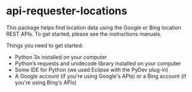 # api-requester-locations

This package helps find location data using the Google or Bing location REST APIs. 
To get started, please see the instructions manuals.

Things you need to get started:
- Python 3x installed on your computer
- Python’s requests and unidecode library installed on your computer
- Some IDE for Python (we used Eclipse with the PyDev plug-in)
- A Google account (if you're using Google's APIs) or a Bing account (if you're using Bing's APIs)
